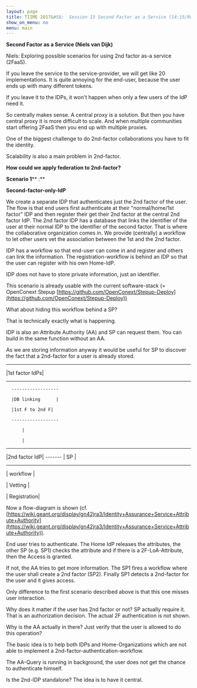 ```yaml
---
layout: page
title: TIIME 2017&#58;  Session 15 Second Factor as a Service (14:15/Room A11)
show_on_menu: no
menu: main
---
```



**Second Factor as a Service (Niels van Dijk)**

Niels: Exploring possible scenarios for using 2nd factor as-a service (2FaaS).

If you leave the service to the service-provider, we will get like 20 implementations. It is quite annoying for the end-user, because the user ends up with many different tokens.

If you leave it to the IDPs, it won&#39;t happen when only a few users of the IdP need it.

So centrally makes sense. A central proxy is a solution. But then you have central proxy it is more difficult to scale. And when multiple communities start offering 2FaaS then you end up with multiple proxies.

One of the biggest challenge to do 2nd-factor collaborations you have to fit the identity.

Scalability is also a main problem in 2nd-factor.

**How could we apply federation to 2nd-factor?**

**Scenario 1**** :**

**Second-factor-only-IdP**

We create a separate IDP that authenticates just the 2nd factor of the user. The flow is that end users first authenticate at their &quot;normal/home/1st factor&quot; IDP and then register their get their 2nd factor at the central 2nd factor IdP. The 2nd factor IDP has a database that links the identifier of the user at their normal IDP to the identifier of the second factor.  That is where the collaborative organization comes in. We provide (centrally) a workflow to let other users vet the association between the 1st and the 2nd factor.

IDP has a workflow so that end-user can come in and register and others can link the information.  The registration-workflow is behind an IDP so that the user can register with his own Home-IdP.

IDP does not have to store private information, just an identifier.

This scenario is already usable with the current software-stack (= OpenConext Stepup [https://github.com/OpenConext/Stepup-Deploy](https://github.com/OpenConext/Stepup-Deploy))

What about hiding this workflow behind a SP?

That is technically exactly what is happening.

IDP is also an Attribute Authority (AA) and SP can request them. You can build in the same function without an AA.

As we are storing information anyway it would be useful for SP to discover the fact that a 2nd-factor for a user is already stored.

------------------

|1st factor IdPs|

------------------

      ------------------

      |DB linking      |

      |1st F to 2nd F|

      ------------------

          |

          |

------------------              -----

|2nd factor IdP|   -------  | SP |

------------------              ------

|  workflow      |

| Vetting          |

|  Registration|

Now a flow-diagram is shown (cf. [https://wiki.geant.org/display/gn42jra3/Identity+Assurance+Service+Attribute+Authority](https://wiki.geant.org/display/gn42jra3/Identity+Assurance+Service+Attribute+Authority)).

End user tries to authenticate. The Home IdP releases the attributes, the other SP (e.g. SP1) checks the attribute and if there is a 2F-LoA-Attribute, then the Access is granted.

If not, the AA tries to get more information. The SP1 fires a workflow where the user shall create a 2nd factor (SP2). Finally SP1 detects a 2nd-factor for the user and it gives access.

Only difference to the first scenario described above is that this one misses user interaction.

Why does it matter if the user has 2nd factor or not? SP actually require it. That is an authorization decision. The actual 2F authentication is not shown.

Why is the AA actually in there? Just verify that the user is allowed to do this operation?

The basic idea is to help both IDPs and Home-Organizations which are not able to implement a 2nd-factor-authentication-workflow.

The AA-Query is running in background, the user does not get the chance to authenticate himself.

Is the 2nd-IDP standalone? The idea is to have it central.
